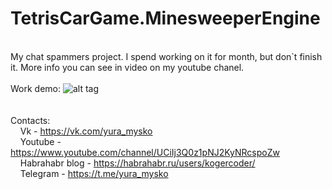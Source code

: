 # TetrisCarGame.MinesweeperEngine
<br />My chat spammers project. I spend working on it for month, but don`t finish it. More info you can see in video on my youtube chanel.
<br />
<br />Work demo:
![alt tag](demo.gif)
<br />
<br />
<br />Contacts:
<br />&nbsp;&nbsp;&nbsp;&nbsp;Vk - https://vk.com/yura_mysko
<br />&nbsp;&nbsp;&nbsp;&nbsp;Youtube - https://www.youtube.com/channel/UCiIj3Q0z1pNJ2KyNRcspoZw
<br />&nbsp;&nbsp;&nbsp;&nbsp;Habrahabr blog - https://habrahabr.ru/users/kogercoder/
<br />&nbsp;&nbsp;&nbsp;&nbsp;Telegram - https://t.me/yura_mysko